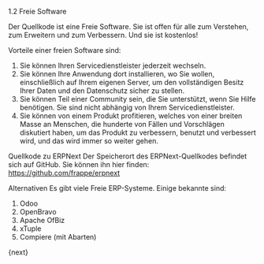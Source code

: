1.2 Freie Software

Der Quellkode ist eine Freie Software. Sie ist offen für alle zum Verstehen, zum Erweitern und zum Verbessern. Und sie ist kostenlos!

Vorteile einer freien Software sind:
1. Sie können Ihren Servicedienstleister jederzeit wechseln.
2. Sie können Ihre Anwendung dort installieren, wo Sie wollen, einschließlich auf Ihrem eigenen Server, um den vollständigen Besitz Ihrer Daten und den Datenschutz sicher zu stellen.
3. Sie können Teil einer Community sein, die Sie unterstützt, wenn Sie Hilfe benötigen. Sie sind nicht abhängig von Ihrem Servicedienstleister.
4. Sie können von einem Produkt profitieren, welches von einer breiten Masse an Menschen, die hunderte von Fällen und Vorschlägen diskutiert haben, um das Produkt zu verbessern, benutzt und verbessert wird, und das wird immer so weiter gehen.

Quellkode zu ERPNext
Der Speicherort des ERPNext-Quellkodes befindet sich auf GitHub. Sie können ihn hier finden:
https://github.com/frappe/erpnext

Alternativen
Es gibt viele Freie ERP-Systeme. Einige bekannte sind:
1. Odoo<BR>
2. OpenBravo
3. Apache OfBiz
4. xTuple
5. Compiere (mit Abarten)

{next}
